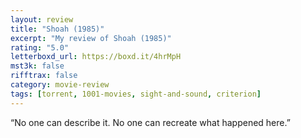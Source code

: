 ```yaml
---
layout: review
title: "Shoah (1985)"
excerpt: "My review of Shoah (1985)"
rating: "5.0"
letterboxd_url: https://boxd.it/4hrMpH
mst3k: false
rifftrax: false
category: movie-review
tags: [torrent, 1001-movies, sight-and-sound, criterion]
---
```


“No one can describe it. No one can recreate what happened here.”
